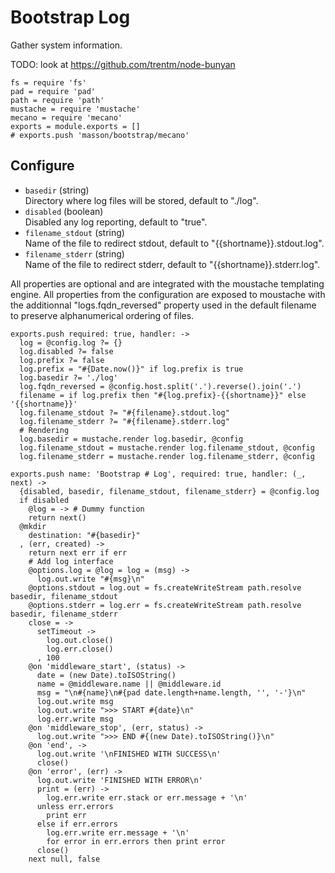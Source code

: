 
# Bootstrap Log

Gather system information.

TODO: look at https://github.com/trentm/node-bunyan

    fs = require 'fs'
    pad = require 'pad'
    path = require 'path'
    mustache = require 'mustache'
    mecano = require 'mecano'
    exports = module.exports = []
    # exports.push 'masson/bootstrap/mecano'

## Configure

*   `basedir` (string)   
    Directory where log files will be stored, default to "./log".   
*   `disabled` (boolean)   
    Disabled any log reporting, default to "true".   
*   `filename_stdout` (string)   
    Name of the file to redirect stdout, default to "{{shortname}}.stdout.log".   
*   `filename_stderr` (string)   
    Name of the file to redirect stderr, default to "{{shortname}}.stderr.log".   

All properties are optional and are integrated with the moustache templating
engine. All properties from the configuration are exposed to moustache with the
additionnal "logs.fqdn_reversed" property used in the default filename to
preserve alphanumerical ordering of files.

    exports.push required: true, handler: ->
      log = @config.log ?= {}
      log.disabled ?= false
      log.prefix ?= false
      log.prefix = "#{Date.now()}" if log.prefix is true
      log.basedir ?= './log'
      log.fqdn_reversed = @config.host.split('.').reverse().join('.')
      filename = if log.prefix then "#{log.prefix}-{{shortname}}" else '{{shortname}}'
      log.filename_stdout ?= "#{filename}.stdout.log"
      log.filename_stderr ?= "#{filename}.stderr.log"
      # Rendering
      log.basedir = mustache.render log.basedir, @config
      log.filename_stdout = mustache.render log.filename_stdout, @config
      log.filename_stderr = mustache.render log.filename_stderr, @config

    exports.push name: 'Bootstrap # Log', required: true, handler: (_, next) ->
      {disabled, basedir, filename_stdout, filename_stderr} = @config.log
      if disabled
        @log = -> # Dummy function
        return next()
      @mkdir
        destination: "#{basedir}"
      , (err, created) ->
        return next err if err
        # Add log interface
        @options.log = @log = log = (msg) ->
          log.out.write "#{msg}\n"
        @options.stdout = log.out = fs.createWriteStream path.resolve basedir, filename_stdout
        @options.stderr = log.err = fs.createWriteStream path.resolve basedir, filename_stderr
        close = ->
          setTimeout ->
            log.out.close()
            log.err.close()
          , 100
        @on 'middleware_start', (status) ->
          date = (new Date).toISOString()
          name = @middleware.name || @middleware.id
          msg = "\n#{name}\n#{pad date.length+name.length, '', '-'}\n"
          log.out.write msg
          log.out.write ">>> START #{date}\n"
          log.err.write msg
        @on 'middleware_stop', (err, status) ->
          log.out.write ">>> END #{(new Date).toISOString()}\n"
        @on 'end', ->
          log.out.write '\nFINISHED WITH SUCCESS\n'
          close()
        @on 'error', (err) ->
          log.out.write 'FINISHED WITH ERROR\n'
          print = (err) ->
            log.err.write err.stack or err.message + '\n'
          unless err.errors
            print err
          else if err.errors
            log.err.write err.message + '\n'
            for error in err.errors then print error
          close()
        next null, false
